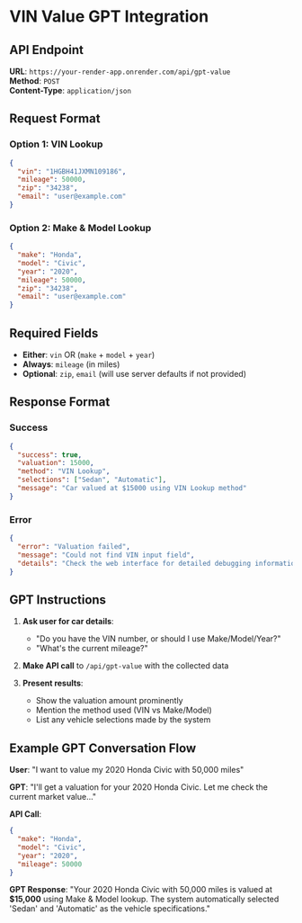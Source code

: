 # VIN Value GPT Integration

## API Endpoint
**URL**: `https://your-render-app.onrender.com/api/gpt-value`  
**Method**: `POST`  
**Content-Type**: `application/json`

## Request Format

### Option 1: VIN Lookup
```json
{
  "vin": "1HGBH41JXMN109186",
  "mileage": 50000,
  "zip": "34238",
  "email": "user@example.com"
}
```

### Option 2: Make & Model Lookup
```json
{
  "make": "Honda",
  "model": "Civic",
  "year": "2020",
  "mileage": 50000,
  "zip": "34238",
  "email": "user@example.com"
}
```

## Required Fields
- **Either**: `vin` OR (`make` + `model` + `year`)
- **Always**: `mileage` (in miles)
- **Optional**: `zip`, `email` (will use server defaults if not provided)

## Response Format

### Success
```json
{
  "success": true,
  "valuation": 15000,
  "method": "VIN Lookup",
  "selections": ["Sedan", "Automatic"],
  "message": "Car valued at $15000 using VIN Lookup method"
}
```

### Error
```json
{
  "error": "Valuation failed",
  "message": "Could not find VIN input field",
  "details": "Check the web interface for detailed debugging information"
}
```

## GPT Instructions

1. **Ask user for car details**:
   - "Do you have the VIN number, or should I use Make/Model/Year?"
   - "What's the current mileage?"

2. **Make API call** to `/api/gpt-value` with the collected data

3. **Present results**:
   - Show the valuation amount prominently
   - Mention the method used (VIN vs Make/Model)
   - List any vehicle selections made by the system

## Example GPT Conversation Flow

**User**: "I want to value my 2020 Honda Civic with 50,000 miles"

**GPT**: "I'll get a valuation for your 2020 Honda Civic. Let me check the current market value..."

**API Call**: 
```json
{
  "make": "Honda",
  "model": "Civic", 
  "year": "2020",
  "mileage": 50000
}
```

**GPT Response**: "Your 2020 Honda Civic with 50,000 miles is valued at **$15,000** using Make & Model lookup. The system automatically selected 'Sedan' and 'Automatic' as the vehicle specifications."
